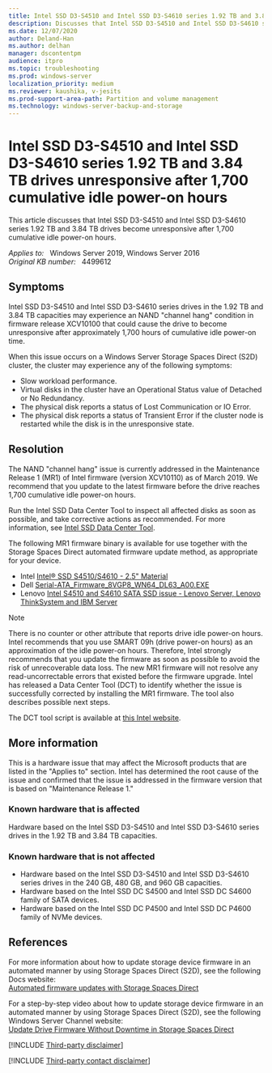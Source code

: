 ```yaml
---
title: Intel SSD D3-S4510 and Intel SSD D3-S4610 series 1.92 TB and 3.84 TB drives unresponsive after 1,700 cumulative idle power-on hours
description: Discusses that Intel SSD D3-S4510 and Intel SSD D3-S4610 series 1.92 TB and 3.84 TB drives become unresponsive after 1,700 cumulative idle power-on hours. Provides a resolution.
ms.date: 12/07/2020
author: Deland-Han
ms.author: delhan 
manager: dscontentpm
audience: itpro
ms.topic: troubleshooting
ms.prod: windows-server
localization_priority: medium
ms.reviewer: kaushika, v-jesits
ms.prod-support-area-path: Partition and volume management
ms.technology: windows-server-backup-and-storage
---
```

# Intel SSD D3-S4510 and Intel SSD D3-S4610 series 1.92 TB and 3.84 TB drives unresponsive after 1,700 cumulative idle power-on hours

This article discusses that Intel SSD D3-S4510 and Intel SSD D3-S4610 series 1.92 TB and 3.84 TB drives become unresponsive after 1,700 cumulative idle power-on hours.

_Applies to:_ &nbsp; Windows Server 2019, Windows Server 2016  
_Original KB number:_ &nbsp; 4499612

## Symptoms

Intel SSD D3-S4510 and Intel SSD D3-S4610 series drives in the 1.92 TB and 3.84 TB capacities may experience an NAND "channel hang" condition in firmware release XCV10100 that could cause the drive to become unresponsive after approximately 1,700 hours of cumulative idle power-on time.

When this issue occurs on a Windows Server Storage Spaces Direct (S2D) cluster, the cluster may experience any of the following symptoms:

- Slow workload performance.
- Virtual disks in the cluster have an Operational Status value of Detached or No Redundancy.
- The physical disk reports a status of Lost Communication or IO Error.
- The physical disk reports a status of Transient Error if the cluster node is restarted while the disk is in the unresponsive state.

## Resolution

The NAND "channel hang" issue is currently addressed in the Maintenance Release 1 (MR1) of Intel firmware (version XCV10110) as of March 2019. We recommend that you update to the latest firmware before the drive reaches 1,700 cumulative idle power-on hours.

Run the Intel SSD Data Center Tool to inspect all affected disks as soon as possible, and take corrective actions as recommended. For more information, see [Intel SSD Data Center Tool](https://www.intel.com/content/www/us/en/support/articles/000006289/memory-and-storage.html).

The following MR1 firmware binary is available for use together with the Storage Spaces Direct automated firmware update method, as appropriate for your device.

- Intel [Intel® SSD S4510/S4610 - 2.5" Material](https://downloadcenter.intel.com/download/28673/SSD-S4510-S4610-2-5-non-searchable-firmware-links/)
- Dell [Serial-ATA_Firmware_8VGP8_WN64_DL63_A00.EXE](https://www.dell.com/support/home/us/en/ilbsdt1/drivers/driversdetails?driverid=8vgp8&oscode=wst14&productcode=poweredge-r740)
- Lenovo [Intel S4510 and S4610 SATA SSD issue - Lenovo Server, Lenovo ThinkSystem and IBM Server](https://support.lenovo.com/us/en/solutions/ht507987)

> [!Note]
> There is no counter or other attribute that reports drive idle power-on hours. Intel recommends that you use SMART 09h (drive power-on hours) as an approximation of the idle power-on hours. Therefore, Intel strongly recommends that you update the firmware as soon as possible to avoid the risk of unrecoverable data loss. The new MR1 firmware will not resolve any read-uncorrectable errors that existed before the firmware upgrade. Intel has released a Data Center Tool (DCT) to identify whether the issue is successfully corrected by installing the MR1 firmware. The tool also describes possible next steps.
>
> The DCT tool script is available at [this Intel website](https://downloadcenter.intel.com/download/28729/SSD-S4510-S4610-2-5-Non-Searchable-Firmware-Links).

## More information

This is a hardware issue that may affect the Microsoft products that are listed in the "Applies to" section. Intel has determined the root cause of the issue and confirmed that the issue is addressed in the firmware version that is based on "Maintenance Release 1."

### Known hardware that is affected

Hardware based on the Intel SSD D3-S4510 and Intel SSD D3-S4610 series drives in the 1.92 TB and 3.84 TB capacities.

### Known hardware that is not affected

- Hardware based on the Intel SSD D3-S4510 and Intel SSD D3-S4610 series drives in the 240 GB, 480 GB, and 960 GB capacities.
- Hardware based on the Intel SSD DC S4500 and Intel SSD DC S4600 family of SATA devices.
- Hardware based on the Intel SSD DC P4500 and Intel SSD DC P4600 family of NVMe devices.

## References

For more information about how to update storage device firmware in an automated manner by using Storage Spaces Direct (S2D), see the following Docs website:  
[Automated firmware updates with Storage Spaces Direct](/windows-server/storage/update-firmware#automated-firmware-updates-with-storage-spaces-direct)

For a step-by-step video about how to update storage device firmware in an automated manner by using Storage Spaces Direct (S2D), see the following Windows Server Channel website:  
[Update Drive Firmware Without Downtime in Storage Spaces Direct](https://channel9.msdn.com/Blogs/windowsserver/Update-Drive-Firmware-Without-Downtime-in-Storage-Spaces-Direct)

[!INCLUDE [Third-party disclaimer](../../includes/third-party-disclaimer.md)]

[!INCLUDE [Third-party contact disclaimer](../../includes/third-party-contact-disclaimer.md)]